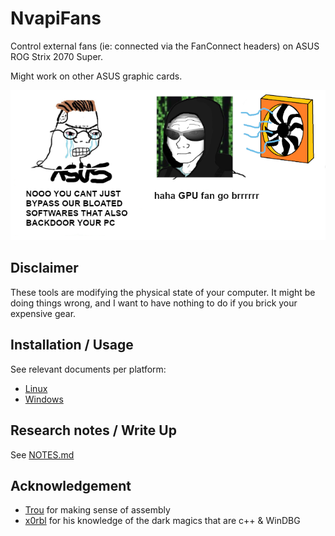 # NvapiFans

Control external fans (ie: connected via the FanConnect headers) on ASUS ROG Strix 2070 Super.

Might work on other ASUS graphic cards.

![](docs/meme.png)

## Disclaimer

These tools are modifying the physical state of your computer. It might be doing things wrong, and
I want to have nothing to do if you brick your expensive gear.

## Installation / Usage

See relevant documents per platform:
  * [Linux](linux/README.md)
  * [Windows](win/README.md)


## Research notes / Write Up

See [NOTES.md](NOTES.md)

## Acknowledgement

* [Trou](https://twitter.com/_trou_/) for making sense of assembly
* [x0rbl](https://twitter.com/x0rbl) for his knowledge of the dark magics that are c++ & WinDBG
